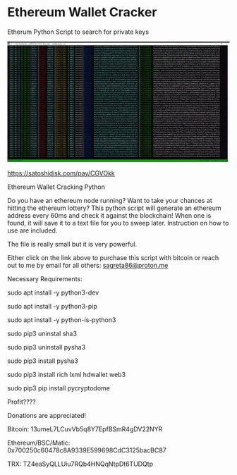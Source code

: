 # Ethereum Wallet Cracker
Etherum Python Script to search for private keys

![](https://github.com/sagreta86/EthereumWalletCracker/raw/main/proof.gif)

https://satoshidisk.com/pay/CGVOkk

Ethereum Wallet Cracking Python

Do you have an ethereum node running? Want to take your chances at hitting the ethereum lottery? This python script will generate an ethereum address every 60ms and check it against the blockchain! When one is found, it will save it to a text file for you to sweep later. Instruction on how to use are included.

The file is really small but it is very powerful.

Either click on the link above to purchase this script with bitcoin or reach out to me by email for all others: sagreta86@proton.me

Necessary Requirements:

sudo apt install -y python3-dev

sudo apt install -y python3-pip

sudo apt install -y python-is-python3

sudo pip3 uninstal sha3

sudo pip3 uninstall pysha3

sudo pip3 install pysha3

sudo pip3 install rich lxml hdwallet web3

sudo pip3 pip install pycryptodome

Profit????

Donations are appreciated!

Bitcoin: 13umeL7LCuvVb5q8Y7EpfBSmR4gDV22NYR

Ethereum/BSC/Matic: 0x700250c60478c8A9339E599698CdC3125bacBC87

TRX: TZ4eaSyQLLUiu7RQb4HNQqNtpDt6TUDQtp

